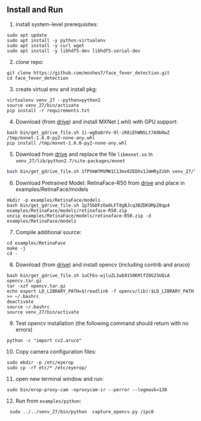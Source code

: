 
## Install and Run

1. install system-level prerequisites:
```
sudo apt update
sudo apt install -y python-virtualenv
sudo apt install -y curl wget
sudo apt install -y libhdf5-dev libhdf5-serial-dev
```
2. clone repo:
```
git clone https://github.com/moshes7/face_fever_detection.git
cd face_fever_detection
```
3. create virtual env and install pkg:
```
virtualenv venv_27 --python=python2
source venv_27/bin/activate
pip install -r requirements.txt
```
4. Download (from [drive](https://drive.google.com/open?id=1i-wgDa8rVv-9l-iR8iEhWNSLt7A9bRwZ)) and install MXNet (.whl) with GPU support:
```
bash bin/get_gdrive_file.sh 1i-wgDa8rVv-9l-iR8iEhWNSLt7A9bRwZ /tmp/mxnet-1.6.0-py2-none-any.whl
pip install /tmp/mxnet-1.6.0-py2-none-any.whl
```
5. Download from [drive](https://drive.google.com/open?id=1fPVmW7MVMW1C13mv0ZEDXv1JmHRyZzbh) and replace the file ``libmxnet.so`` in ``venv_27/lib/python2.7/site-packages/mxnet``
```bash
bash bin/get_gdrive_file.sh 1fPVmW7MVMW1C13mv0ZEDXv1JmHRyZzbh venv_27/lib/python2.7/site-packages/mxnet/libmxnet.so
```
6. Download Pretrained Model: RetinaFace-R50 from [drive](https://drive.google.com/open?id=1p75bDFzOa0LFTdgBJcq3BZDKOMpZ0qp4) and place in examples/RetinaFace/models
```
mkdir -p examples/RetinaFace/models
bash bin/get_gdrive_file.sh 1p75bDFzOa0LFTdgBJcq3BZDKOMpZ0qp4 examples/RetinaFace/models/retinaface-R50.zip
unzip examples/RetinaFace/models/retinaface-R50.zip -d examples/RetinaFace/models
```
7. Compile additional source:
```
cd examples/RetinaFace
make -j
cd -
```

8. Download (from [drive](https://drive.google.com/open?id=1uCF6s-wjluZLIwb9150KMlfZ0G25UQiA)) and install opencv (including contrib and aruco)
```
bash bin/get_gdrive_file.sh 1uCF6s-wjluZLIwb9150KMlfZ0G25UQiA opencv.tar.gz
tar -xzf opencv.tar.gz
echo export LD_LIBRARY_PATH=$(readlink -f opencv/lib):$LD_LIBRARY_PATH >> ~/.bashrc
deactivate
source ~/.bashrc
source venv_27/bin/activate
```
9. Test opencv installation (the following command should return with no errors)
```
python -c "import cv2.aruco"
```
10. Copy camera configuration files:
```
sudo mkdir -p /etc/eyerop
sudo cp -rf etc/* /etc/eyerop/
```
11. open new terminal window and run:
```
sudo bin/erop-proxy-cam -nproxycam-ir --perror --logmask=130
```
12. Run from ```examples/python```:
```
 sudo ../../venv_27/bin/python  capture_opencv.py /ipc0
```

